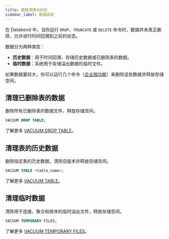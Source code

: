 ```yaml
---
title: 数据清理与回收
sidebar_label: 数据回收
---
```


在 Databend 中，当你运行 `DROP`、`TRUNCATE` 或 `DELETE` 命令时，数据并未真正删除，允许进行时间回溯到之前的状态。

数据分为两种类型：

- **历史数据**：用于时间回溯，存储历史数据或已删除表的数据。
- **临时数据**：系统用于存储溢出数据的临时文件。

如果数据量较大，你可以运行几个命令（[企业版功能](/guides/products/dee/enterprise-features)）来删除这些数据并释放存储空间。

## 清理已删除表的数据

删除所有已删除表的数据文件，释放存储空间。

```sql
VACUUM DROP TABLE;
```

了解更多 [VACUUM DROP TABLE](/sql/sql-commands/administration-cmds/vacuum-drop-table)。

## 清理表的历史数据

删除指定表的历史数据，清除旧版本并释放存储空间。

```sql
VACUUM TABLE <table_name>;
```

了解更多 [VACUUM TABLE](/sql/sql-commands/administration-cmds/vacuum-table)。

## 清理临时数据

清除用于连接、聚合和排序的临时溢出文件，释放存储空间。

```sql
VACUUM TEMPORARY FILES;
```

了解更多 [VACUUM TEMPORARY FILES](/sql/sql-commands/administration-cmds/vacuum-temp-files)。
